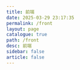 ```yaml
---
title: 前端
date: 2025-03-29 23:17:35
permalink: /front
layout: page
catalogue: true
path: /front
desc: 前端
sidebar: false
article: false
---
```

